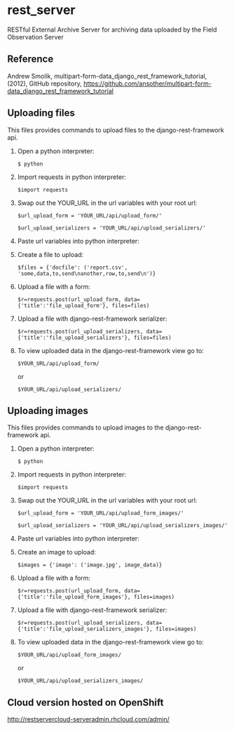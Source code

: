 rest_server
======================================

RESTful External Archive Server for archiving data uploaded by the Field Observation Server


Reference
--------------
Andrew Smolik, multipart-form-data_django_rest_framework_tutorial, (2012), GitHub repository, https://github.com/ansother/multipart-form-data_django_rest_framework_tutorial


Uploading files
---------------

This files provides commands to upload files to the django-rest-framework api. 

1.	Open a python interpreter:

	``$ python``

2.	Import requests in python interpreter:

	``$import requests``
	
3. Swap out the YOUR_URL in the url variables with your root url:

	``$url_upload_form = 'YOUR_URL/api/upload_form/'``

	``$url_upload_serializers = 'YOUR_URL/api/upload_serializers/'``
	
4. Paste url variables into python interpreter:

5. Create a file to upload:

	``$files = {'docfile': ('report.csv', 'some,data,to,send\nanother,row,to,send\n')}``
	
6. Upload a file with a form:

	``$r=requests.post(url_upload_form, data={'title':'file_upload_form'}, files=files)``
	
7. Upload a file with django-rest-framework serializer:

	``$r=requests.post(url_upload_serializers, data={'title':'file_upload_serializers'}, files=files)``

8. To view uploaded data in the django-rest-framework view go to:

	``$YOUR_URL/api/upload_form/``
	
	or 
	
	``$YOUR_URL/api/upload_serializers/``


Uploading images
---------------

This files provides commands to upload images to the django-rest-framework api. 

1.	Open a python interpreter:

	``$ python``

2.	Import requests in python interpreter:

	``$import requests``
	
3. Swap out the YOUR_URL in the url variables with your root url:

	``$url_upload_form = 'YOUR_URL/api/upload_form_images/'``

	``$url_upload_serializers = 'YOUR_URL/api/upload_serializers_images/'``
	
4. Paste url variables into python interpreter:

5. Create an image to upload:

	``$images = {'image': ('image.jpg', image_data)}``
	
6. Upload a file with a form:

	``$r=requests.post(url_upload_form, data={'title':'file_upload_form_images'}, files=images)``
	
7. Upload a file with django-rest-framework serializer:

	``$r=requests.post(url_upload_serializers, data={'title':'file_upload_serializers_images'}, files=images)``

8. To view uploaded data in the django-rest-framework view go to:

	``$YOUR_URL/api/upload_form_images/``
	
	or 
	
	``$YOUR_URL/api/upload_serializers_images/``


Cloud version hosted on OpenShift
---------------
http://restservercloud-serveradmin.rhcloud.com/admin/



	

	

	



